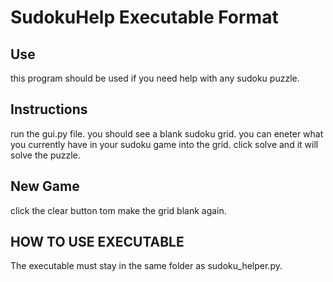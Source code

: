 # SudokuHelp Executable Format

## Use

this program should be used if you need help with any sudoku puzzle.

## Instructions

run the gui.py file. you should see a blank sudoku grid.
you can eneter what you currently have in your sudoku game into the grid.
click solve and it will solve the puzzle.

## New Game

click the clear button tom make the grid blank again.

## HOW TO USE EXECUTABLE

The executable must stay in the same folder as sudoku_helper.py.
